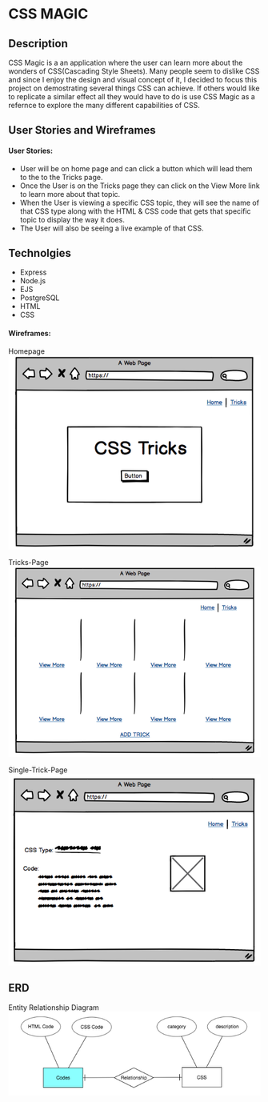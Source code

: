 # CSS MAGIC

## Description
CSS Magic is a an application where the user can learn more about the wonders of CSS(Cascading Style Sheets). Many people seem to dislike CSS and since I enjoy the design and visual concept of it, I decided to focus this project on demostrating several things CSS can achieve. If others would like to replicate a similar effect all they would have to do is use CSS Magic as a refernce to explore the many different capabilities of CSS.  

## User Stories and Wireframes
#### User Stories: 
- User will be on home page and can click a button which will lead them to the to the Tricks page.
- Once the User is on the Tricks page they can click on the View More link to learn more about that topic.
- When the User is viewing a specific CSS topic, they will see the name of that CSS type along with the HTML & CSS code that gets that specific topic to display the way it does. 
- The User will also be seeing a live example of that CSS. 

## Technolgies
- Express
- Node.js
- EJS
- PostgreSQL
- HTML 
- CSS

#### Wireframes:
  Homepage ![HomePage](https://github.com/ncruz12/wdi-project4/blob/master/assets/Home-Screen.png)
  
  Tricks-Page ![TricksPage](https://github.com/ncruz12/wdi-project4/blob/master/assets/TricksPage.png)
  
Single-Trick-Page ![Single Trick Page](https://github.com/ncruz12/wdi-project4/blob/master/assets/SingleTrickPage.png)

## ERD 
Entity Relationship Diagram 
![ERD](https://github.com/ncruz12/wdi-project4/blob/master/assets/ER%20Diagram.png)
